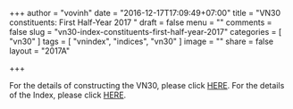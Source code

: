 +++
author = "vovinh"
date = "2016-12-17T17:09:49+07:00"
title = "VN30 constituents: First Half-Year 2017 "
draft = false
menu = ""
comments = false
slug = "vn30-index-constituents-first-half-year-2017"
categories = [
	"vn30"
]
tags = [
  "vnindex",
  "indices",
  "vn30" 
]
image = ""
share = false
layout = "2017A"

+++

For the details of constructing the VN30, please click [HERE](http://avincapital.com/post/the-vn30-index-constituents/).
For the details of the Index, please click [HERE](http://avincapital.com/post/the-vn30-index-constituents/). 
